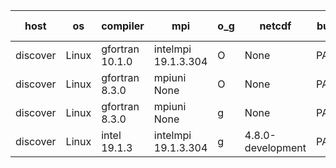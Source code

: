 

| host     | os       | compiler                              | mpi                      | o_g        | netcdf        | build       | u_pass          | u_fail          | s_pass            | s_fail            | e_pass             | e_fail             | nuopc_pass       | nuopc_fail       | artifacts link          |
|----------|----------|---------------------------------------|--------------------------|------------|---------------|-------------|-----------------|-----------------|-------------------|-------------------|--------------------|--------------------|------------------|------------------|-------------------------|
| discover | Linux | gfortran 10.1.0 | intelmpi 19.1.3.304  | O | None  | PASS | None | None | None | None | None | None | None | None | <a href="https://github.com/esmf-org/esmf-test-artifacts/tree/98733a2e1d001213bd5719e8d59fc705e970d24a/develop/gfortran/10.1.0/O/intelmpi/19.1.3.304" target="_blank">98733a2</a> | 
| discover | Linux | gfortran 8.3.0 | mpiuni None  | O | None  | PASS | None | None | None | None | None | None | None | None | <a href="https://github.com/esmf-org/esmf-test-artifacts/tree/e074c08e125c421f62198dfe619f98210f0b2d71/develop/gfortran/8.3.0/O/mpiuni/None" target="_blank">e074c08</a> | 
| discover | Linux | gfortran 8.3.0 | mpiuni None  | g | None  | PASS | None | None | None | None | None | None | None | None | <a href="https://github.com/esmf-org/esmf-test-artifacts/tree/f82a6e15566eae8ff4e122ca7d9d960c5b2371fa/develop/gfortran/8.3.0/g/mpiuni/None" target="_blank">f82a6e1</a> | 
| discover | Linux | intel 19.1.3 | intelmpi 19.1.3.304  | g | 4.8.0-development  | PASS | None | None | None | None | None | None | None | None | <a href="https://github.com/esmf-org/esmf-test-artifacts/tree/6037ae620e55ec904d23dfb096ba888b4f4342ac/develop/intel/19.1.3/g/intelmpi/19.1.3.304" target="_blank">6037ae6</a> | 
